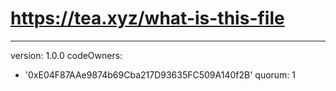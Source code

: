 # https://tea.xyz/what-is-this-file
---
version: 1.0.0
codeOwners:
  - '0xE04F87AAe9874b69Cba217D93635FC509A140f2B'
quorum: 1
